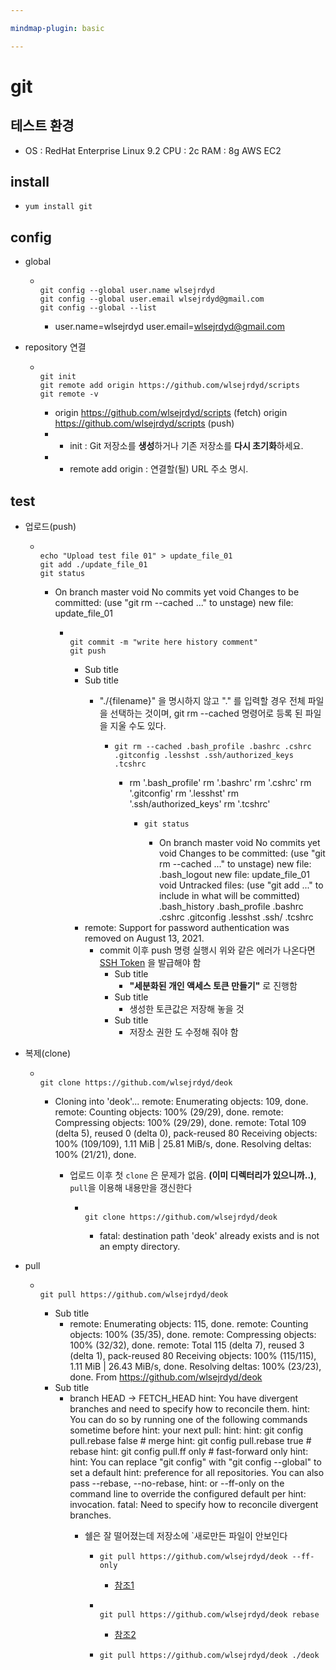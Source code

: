 ```yaml
---

mindmap-plugin: basic

---
```


# git

## 테스트 환경
- OS : RedHat Enterprise Linux 9.2
CPU : 2c
RAM : 8g
AWS EC2

## install

-
  ```
  yum install git
  ```


## config
- global

	-
	  ```
	  
	  git config --global user.name wlsejrdyd
	  git config --global user.email wlsejrdyd@gmail.com
	  git config --global --list
	  ```

		- user.name=wlsejrdyd
		user.email=wlsejrdyd@gmail.com
- repository 연결

	-
	  ```
	  
	  git init
	  git remote add origin https://github.com/wlsejrdyd/scripts
	  git remote -v
	  ```

		- origin  https://github.com/wlsejrdyd/scripts (fetch)
		origin  https://github.com/wlsejrdyd/scripts (push)
		- * init : Git 저장소를 **생성**하거나 기존 저장소를 **다시 초기화**하세요.
		- * remote add origin : 연결할(될) URL 주소 명시.

## test
- 업로드(push)

	-
	  ```
	  
	  echo "Upload test file 01" > update_file_01
	  git add ./update_file_01
	  git status
	  ```

		- On branch master
		void
		No commits yet
		void
		Changes to be committed:
		(use "git rm --cached <file>..." to unstage)
		new file:   update_file_01

			-
			  ```
			  
			  git commit -m "write here history comment"
			  git push
			  ```

				- Sub title
				- Sub title
					- "./{filename}" 을 명시하지 않고 "." 를 입력할 경우 전체 파일을 선택하는 것이며, git rm --cached <file> 명령어로 등록 된 파일을 지울 수도 있다.

						-
						  ```
						  git rm --cached .bash_profile .bashrc .cshrc .gitconfig .lesshst .ssh/authorized_keys .tcshrc
						  ```

							- rm '.bash_profile'
							rm '.bashrc'
							rm '.cshrc'
							rm '.gitconfig'
							rm '.lesshst'
							rm '.ssh/authorized_keys'
							rm '.tcshrc'

								-
								  ```
								  git status
								  ```

									- On branch master
									void
									No commits yet
									void
									Changes to be committed:
									(use "git rm --cached <file>..." to unstage)
									new file:   .bash_logout
									new file:   update_file_01
									void
									Untracked files:
									(use "git add <file>..." to include in what will be committed)
									.bash_history
									.bash_profile
									.bashrc
									.cshrc
									.gitconfig
									.lesshst
									.ssh/
									.tcshrc
				- remote: Support for password authentication was removed on August 13, 2021.
					- commit 이후 push 명령 실행시 위와 같은 에러가 나온다면 [SSH Token](https://docs.github.com/en/authentication/keeping-your-account-and-data-secure/managing-your-personal-access-tokens#creating-a-fine-grained-personal-access-token) 을 발급해야 함
						- Sub title
							- **"세분화된 개인 액세스 토큰 만들기"** 로 진행함
						- Sub title
							- 생성한 토큰값은 저장해 놓을 것
						- Sub title
							- 저장소 권한 도 수정해 줘야 함
- 복제(clone)

	-
	  ```
	  
	  git clone https://github.com/wlsejrdyd/deok
	  ```

		- Cloning into 'deok'...
		remote: Enumerating objects: 109, done.
		remote: Counting objects: 100% (29/29), done.
		remote: Compressing objects: 100% (29/29), done.
		remote: Total 109 (delta 5), reused 0 (delta 0), pack-reused 80
		Receiving objects: 100% (109/109), 1.11 MiB | 25.81 MiB/s, done.
		Resolving deltas: 100% (21/21), done.
			- 업로드 이후 첫 `clone` 은 문제가 없음. **(이미 디렉터리가 있으니까..)**, `pull`을 이용해 내용만을 갱신한다

				-
				  ```
				  
				  git clone https://github.com/wlsejrdyd/deok
				  ```

					- fatal: destination path 'deok' already exists and is not an empty directory.
- pull

	-
	  ```
	  
	  git pull https://github.com/wlsejrdyd/deok
	  ```

		- Sub title
			- remote: Enumerating objects: 115, done.
			remote: Counting objects: 100% (35/35), done.
			remote: Compressing objects: 100% (32/32), done.
			remote: Total 115 (delta 7), reused 3 (delta 1), pack-reused 80
			Receiving objects: 100% (115/115), 1.11 MiB | 26.43 MiB/s, done.
			Resolving deltas: 100% (23/23), done.
			From https://github.com/wlsejrdyd/deok
		- Sub title
			- branch            HEAD       -> FETCH_HEAD
			hint: You have divergent branches and need to specify how to reconcile them.
			hint: You can do so by running one of the following commands sometime before
			hint: your next pull:
			hint:
			hint:   git config pull.rebase false  # merge
			hint:   git config pull.rebase true   # rebase
			hint:   git config pull.ff only       # fast-forward only
			hint:
			hint: You can replace "git config" with "git config --global" to set a default
			hint: preference for all repositories. You can also pass --rebase, --no-rebase,
			hint: or --ff-only on the command line to override the configured default per
			hint: invocation.
			fatal: Need to specify how to reconcile divergent branches.
				- 쉘은 잘 떨어졌는데 저장소에 `새로만든 파일이 안보인다

					-
					  ```
					  git pull https://github.com/wlsejrdyd/deok --ff-only
					  ```

						- [참조1](https://woongchoi84.github.io/2020/01/15/post-productive-howtousegithub.html)

					-
					  ```
					  
					  git pull https://github.com/wlsejrdyd/deok rebase
					  ```

						- [참조2](https://velog.io/@eunddodi/git-pull-%EC%8B%9C-%EB%B0%9C%EC%83%9D%ED%95%98%EB%8A%94-warning-%ED%95%B4%EA%B2%B0%ED%95%98%EA%B8%B0Need-to-specify-how-to-reconcile-divergent-branches)

					-
					  ```
					  git pull https://github.com/wlsejrdyd/deok ./deok
					  ```